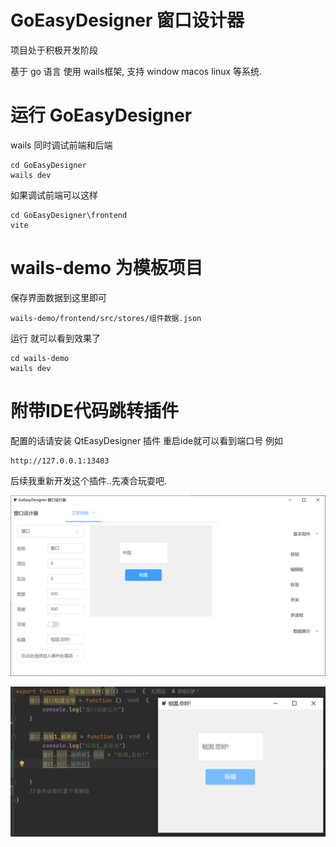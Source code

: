 # GoEasyDesigner 窗口设计器

项目处于积极开发阶段

基于 go 语言 使用 wails框架, 支持 window macos linux 等系统.

# 运行 GoEasyDesigner

wails 同时调试前端和后端

```
cd GoEasyDesigner
wails dev
```

如果调试前端可以这样

```
cd GoEasyDesigner\frontend
vite 
```

# wails-demo 为模板项目

保存界面数据到这里即可

```
wails-demo/frontend/src/stores/组件数据.json
```

运行 就可以看到效果了

```
cd wails-demo
wails dev
```

# 附带IDE代码跳转插件
配置的话请安装 QtEasyDesigner 插件
重启ide就可以看到端口号
例如
```
http://127.0.0.1:13403
```
后续我重新开发这个插件..先凑合玩耍吧.

![image-20230828083413650](README.assets/image-20230828083413650.png)

![image-20230828083613108](README.assets/image-20230828083613108.png)